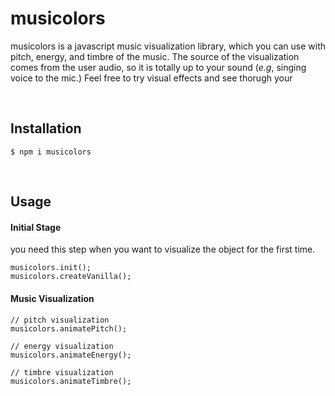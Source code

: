 # musicolors
musicolors is a javascript music visualization library, which you can use with pitch, energy, and timbre of the music.
The source of the visualization comes from the user audio, so it is totally up to your sound (*e.g*, singing voice to the mic.)
Feel free to try visual effects and see thorugh your

<!-- 
<img width="960" alt="image" src=""> -->


<br>

## Installation

```
$ npm i musicolors
```


<br>

## Usage

#### Initial Stage
you need this step when you want to visualize the object for the first time.

```
musicolors.init();
musicolors.createVanilla();
```

#### Music Visualization
```
// pitch visualization
musicolors.animatePitch();

// energy visualization
musicolors.animateEnergy();

// timbre visualization
musicolors.animateTimbre();
```
